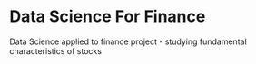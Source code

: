 # Data Science For Finance

Data Science applied to finance project - studying fundamental characteristics of stocks 
